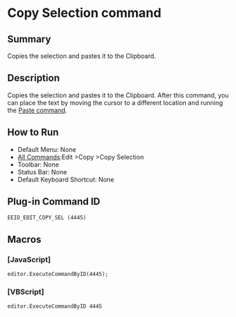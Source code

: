 # Copy Selection command

## Summary

Copies the selection and pastes it to the Clipboard.

## Description

Copies the selection and pastes it to the Clipboard. After
this command, you can place the text by moving the cursor to a
different location and running the [Paste command](edit_paste).

## How to Run

- Default Menu: None
- [All Commands](../tools/all_commands):Edit \>Copy \>Copy Selection
- Toolbar: None
- Status Bar: None
- Default Keyboard Shortcut: None

## Plug-in Command ID

```
EEID_EDIT_COPY_SEL (4445)```

## Macros

### \[JavaScript\]

```
editor.ExecuteCommandByID(4445);
```

### \[VBScript\]

```
editor.ExecuteCommandByID 4445
```
